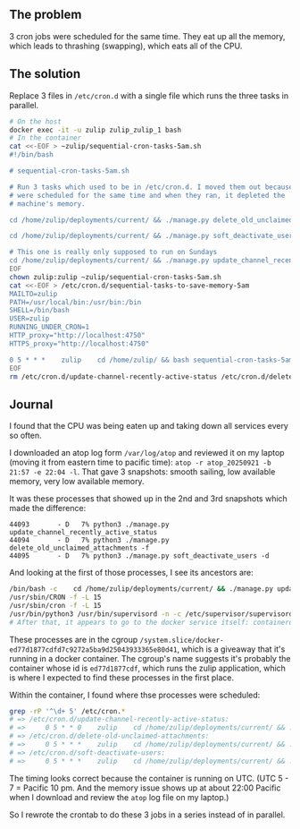 ## The problem

3 cron jobs were scheduled for the same time. They eat up all the memory, which leads to thrashing (swapping), which eats all of the CPU.

## The solution

Replace 3 files in `/etc/cron.d` with a single file which runs the three tasks in parallel.

```bash
# On the host
docker exec -it -u zulip zulip_zulip_1 bash
# In the container
cat <<-EOF > ~zulip/sequential-cron-tasks-5am.sh
#!/bin/bash

# sequential-cron-tasks-5am.sh

# Run 3 tasks which used to be in /etc/cron.d. I moved them out because they
# were scheduled for the same time and when they ran, it depleted the
# machine's memory.

cd /home/zulip/deployments/current/ && ./manage.py delete_old_unclaimed_attachments -f >/dev/null

cd /home/zulip/deployments/current/ && ./manage.py soft_deactivate_users -d >/dev/null

# This one is really only supposed to run on Sundays
cd /home/zulip/deployments/current/ && ./manage.py update_channel_recently_active_status >/dev/null
EOF
chown zulip:zulip ~zulip/sequential-cron-tasks-5am.sh
cat <<-EOF > /etc/cron.d/sequential-tasks-to-save-memory-5am
MAILTO=zulip
PATH=/usr/local/bin:/usr/bin:/bin
SHELL=/bin/bash
USER=zulip
RUNNING_UNDER_CRON=1
HTTP_proxy="http://localhost:4750"
HTTPS_proxy="http://localhost:4750"

0 5 * * *    zulip    cd /home/zulip/ && bash sequential-cron-tasks-5am.sh
EOF
rm /etc/cron.d/update-channel-recently-active-status /etc/cron.d/delete-old-unclaimed-attachments /etc/cron.d/soft-deactivate-users
```

## Journal

I found that the CPU was being eaten up and taking down all services every so often.

I downloaded an atop log form `/var/log/atop` and reviewed it on my laptop (moving it from eastern time to pacific time): `atop -r atop_20250921 -b 21:57 -e 22:04 -l`. That gave 3 snapshots: smooth sailing, low available memory, very low available memory.

It was these processes that showed up in the 2nd and 3rd snapshots which made the difference:
```
44093       - D   7% python3 ./manage.py update_channel_recently_active_status
44094       - D   7% python3 ./manage.py delete_old_unclaimed_attachments -f
44095       - D   7% python3 ./manage.py soft_deactivate_users -d
```

And looking at the first of those processes, I see its ancestors are:
```bash
/bin/bash -c    cd /home/zulip/deployments/current/ && ./manage.py update_channel_recently_active_status >/dev/null
/usr/sbin/CRON -f -L 15
/usr/sbin/cron -f -L 15
/usr/bin/python3 /usr/bin/supervisord -n -c /etc/supervisor/supervisord.conf
# After that, it appears to go to the docker service itself: containerd-shim
```
These processes are in the cgroup `/system.slice/docker-ed77d1877cdfd7c9272a5ba9d25043933365e80d41`, which is a giveaway that it's running in a docker container. The cgroup's name suggests it's probably the container whose id is `ed77d1877cdf`, which runs the zulip application, which is where I expected to find these processes in the first place.

Within the container, I found where thse processes were scheduled:
```bash
grep -rP '^\d+ 5' /etc/cron.*
# => /etc/cron.d/update-channel-recently-active-status:
# =>     0 5 * * 0    zulip    cd /home/zulip/deployments/current/ && ./manage.py update_channel_recently_active_status >/dev/null
# => /etc/cron.d/delete-old-unclaimed-attachments:
# =>     0 5 * * *    zulip    cd /home/zulip/deployments/current/ && ./manage.py delete_old_unclaimed_attachments -f >/dev/null
# => /etc/cron.d/soft-deactivate-users:
# =>     0 5 * * *    zulip    cd /home/zulip/deployments/current/ && ./manage.py soft_deactivate_users -d >/dev/null
```

The timing looks correct because the container is running on UTC. (UTC 5 - 7 = Pacific 10 pm. And the memory issue shows up at about 22:00 Pacific when I download and review the `atop` log file on my laptop.)

So I rewrote the crontab to do these 3 jobs in a series instead of in parallel.

